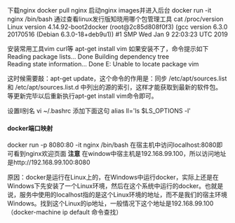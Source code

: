 下载nginx
docker pull nginx
启动nginx images并进入后台
docker run -it nginx /bin/bash
通过查看linux发行版知晓用哪个包管理工具
cat /proc/version
Linux version 4.14.92-boot2docker (root@2c85d808f0f3) (gcc version 6.3.0 20170516 (Debian 6.3.0-18+deb9u1)) #1 SMP Wed Jan 9 22:03:23 UTC 2019

安装常用工具vim curl等
apt-get install vim
如果安装不了，命令提示如下
Reading package lists... Done
Building dependency tree       
Reading state information... Done
E: Unable to locate package vim

这时候需要敲：apt-get update，这个命令的作用是：同步 /etc/apt/sources.list 和 /etc/apt/sources.list.d 中列出的源的索引，这样才能获取到最新的软件包。
等更新完毕以后重新执行apt-get install vim命令即可。


设置ll别名
vi ~/.bashrc
添加下面这句
alias ll='ls $LS_OPTIONS -l'

#### docker端口映射
docker run -p 8080:80 -it nginx /bin/bash
在宿主机中访问localhost:8080即可看到nginx欢迎页面
**注意**
在window中宿主机是192.168.99.100，所以访问地址是http://192.168.99.100:8080

原因：docker是运行在Linux上的，在Windows中运行docker，实际上还是在Windows下先安装了一个Linux环境，然后在这个系统中运行的docker。也就是说，服务中使用的localhost指的是这个Linux环境的地址，而不是我们的宿主环境Windows。找到这个Linux的ip地址，一般情况下这个地址是192.168.99.100（docker-machine ip default 命令查找）

